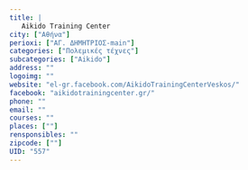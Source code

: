 ```yaml
---
title: |
   Aikido Training Center
city: ["Αθήνα"]
perioxi: ["ΑΓ. ΔΗΜΗΤΡΙΟΣ-main"]
categories: ["Πολεμικές τέχνες"]
subcategories: ["Aikido"]
address: ""
logoimg: ""
website: "el-gr.facebook.com/AikidoTrainingCenterVeskos/"
facebook: "aikidotrainingcenter.gr/"
phone: ""
email: ""
courses: ""
places: [""]
rensponsibles: ""
zipcode: [""]
UID: "557"
---
```





